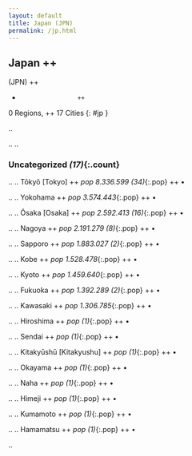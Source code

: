 ```yaml
---
layout: default
title: Japan (JPN)
permalink: /jp.html
---
```



## Japan   ++
(JPN)  ++
-                     ++
0 Regions, ++
17 Cities
{: #jp }

.. 




.. 
.. 


### Uncategorized _(17)_{:.count}


..
..
Tōkyō [Tokyo]  ++
 _pop 8.336.599 (34)_{:.pop} ++
•

..
..
Yokohama  ++
 _pop 3.574.443_{:.pop} ++
•

..
..
Ōsaka [Osaka]  ++
 _pop 2.592.413 (16)_{:.pop} ++
•

..
..
Nagoya  ++
 _pop 2.191.279 (8)_{:.pop} ++
•

..
..
Sapporo  ++
 _pop 1.883.027 (2)_{:.pop} ++
•

..
..
Kobe  ++
 _pop 1.528.478_{:.pop} ++
•

..
..
Kyoto  ++
 _pop 1.459.640_{:.pop} ++
•

..
..
Fukuoka  ++
 _pop 1.392.289 (2)_{:.pop} ++
•

..
..
Kawasaki  ++
 _pop 1.306.785_{:.pop} ++
•

..
..
Hiroshima  ++
 _pop (1)_{:.pop} ++
•

..
..
Sendai  ++
 _pop (1)_{:.pop} ++
•

..
..
Kitakyūshū [Kitakyushu]  ++
 _pop (1)_{:.pop} ++
•

..
..
Okayama  ++
 _pop (1)_{:.pop} ++
•

..
..
Naha  ++
 _pop (1)_{:.pop} ++
•

..
..
Himeji  ++
 _pop (1)_{:.pop} ++
•

..
..
Kumamoto  ++
 _pop (1)_{:.pop} ++
•

..
..
Hamamatsu  ++
 _pop (1)_{:.pop} ++
•




.. 
 
